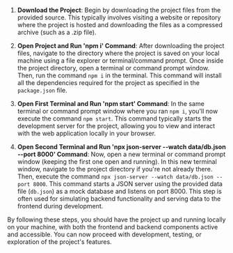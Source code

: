 

1. **Download the Project**: Begin by downloading the project files from the provided source. This typically involves visiting a website or repository where the project is hosted and downloading the files as a compressed archive (such as a .zip file).

2. **Open Project and Run 'npm i' Command**: After downloading the project files, navigate to the directory where the project is saved on your local machine using a file explorer or terminal/command prompt. Once inside the project directory, open a terminal or command prompt window. Then, run the command `npm i` in the terminal. This command will install all the dependencies required for the project as specified in the `package.json` file.

3. **Open First Terminal and Run 'npm start' Command**: In the same terminal or command prompt window where you ran `npm i`, you'll now execute the command `npm start`. This command typically starts the development server for the project, allowing you to view and interact with the web application locally in your browser.

4. **Open Second Terminal and Run 'npx json-server --watch data/db.json --port 8000' Command**: Now, open a new terminal or command prompt window (keeping the first one open and running). In this new terminal window, navigate to the project directory if you're not already there. Then, execute the command `npx json-server --watch data/db.json --port 8000`. This command starts a JSON server using the provided data file (`db.json`) as a mock database and listens on port 8000. This step is often used for simulating backend functionality and serving data to the frontend during development.

By following these steps, you should have the project up and running locally on your machine, with both the frontend and backend components active and accessible. You can now proceed with development, testing, or exploration of the project's features.
